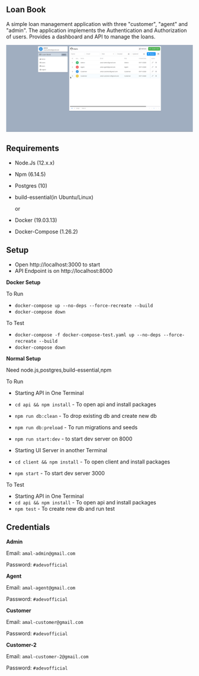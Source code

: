 ## Loan Book

A simple loan management application with three "customer", "agent" and "admin". The application implements the Authentication and Authorization of users. Provides a dashboard and API to manage the loans.

<img src="https://github.com/adevofficial/iq-loan-app-test/blob/main/images/admin-dashboard.png?raw=true"/>

## Requirements

- Node.Js (12.x.x)
- Npm (6.14.5)
- Postgres (10)
- build-essential(in Ubuntu/Linux)

  or

- Docker (19.03.13)
- Docker-Compose (1.26.2)

## Setup

- Open http://localhost:3000 to start
- API Endpoint is on http://localhost:8000

**Docker Setup**

To Run

- `docker-compose up --no-deps --force-recreate --build`
- `docker-compose down`

To Test

- `docker-compose -f docker-compose-test.yaml up --no-deps --force-recreate --build`
- `docker-compose down`

**Normal Setup**

Need node.js,postgres,build-essential,npm

To Run

- Starting API in One Terminal
- `cd api && npm install` - To open api and install packages
- `npm run db:clean` - To drop existing db and create new db
- `npm run db:preload` - To run migrations and seeds
- `npm run start:dev` - to start dev server on 8000

- Starting UI Server in another Terminal
- `cd client && npm install` - To open client and install packages
- `npm start` - To start dev server 3000

To Test

- Starting API in One Terminal
- `cd api && npm install` - To open api and install packages
- `npm test` - To create new db and run test

## Credentials

**Admin**

Email: `amal-admin@gmail.com`

Password: `#adevofficial`

**Agent**

Email: `amal-agent@gmail.com`

Password: `#adevofficial`

**Customer**

Email: `amal-customer@gmail.com`

Password: `#adevofficial`

**Customer-2**

Email: `amal-customer-2@gmail.com`

Password: `#adevofficial`
